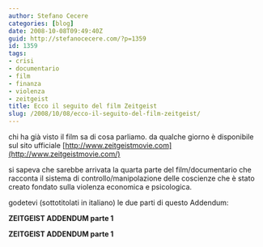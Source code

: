 ```yaml
---
author: Stefano Cecere
categories: [blog]
date: 2008-10-08T09:49:40Z
guid: http://stefanocecere.com/?p=1359
id: 1359
tags:
- crisi
- documentario
- film
- finanza
- violenza
- zeitgeist
title: Ecco il seguito del film Zeitgeist
slug: /2008/10/08/ecco-il-seguito-del-film-zeitgeist/
---
```


chi ha già visto il film sa di cosa parliamo. da qualche giorno è disponibile sul sito ufficiale [http://www.zeitgeistmovie.com](http://www.zeitgeistmovie.com/)

si sapeva che sarebbe arrivata la quarta parte del film/documentario che racconta il sistema di controllo/manipolazione delle coscienze che è stato creato fondato sulla violenza economica e psicologica.

godetevi (sottotitolati in italiano) le due parti di questo Addendum:

**ZEITGEIST ADDENDUM parte 1**

**ZEITGEIST ADDENDUM parte 1**